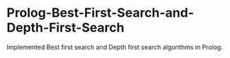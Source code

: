 # Prolog-Best-First-Search-and-Depth-First-Search
Implemented Best first search and Depth first search algorithms in Prolog. 
